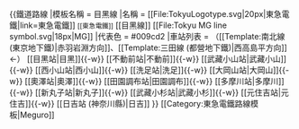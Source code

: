 {{鐵道路線
|模板名稱 = 目黑線
|名稱 = [[File:TokyuLogotype.svg|20px|東急電鐵|link=東急電鐵]] <small>[[東急電鐵]]</small> [[目黑線]] [[File:Tokyu MG line symbol.svg|18px|MG]]
|代表色 = #009cd2
|車站列表 = （[[Template:南北線 (東京地下鐵)|赤羽岩淵方向]]、[[Template:三田線 (都營地下鐵)|西高島平方向]] ←） [[目黑站|目黑]]{{-w}} [[不動前站|不動前]]{{-w}} [[武藏小山站|武藏小山]]{{-w}} [[西小山站|西小山]]{{-w}} [[洗足站|洗足]]{{-w}} [[大岡山站|大岡山]]{{-w}} [[奧澤站|奧澤]]{{-w}} [[田園調布站|田園調布]]{{-w}} [[多摩川站|多摩川]]{{-w}} [[新丸子站|新丸子]]{{-w}} [[武藏小杉站|武藏小杉]]{{-w}} [[元住吉站|元住吉]]{{-w}} [[日吉站 (神奈川縣)|日吉]]
}}<noinclude>
[[Category:東急電鐵路線模板|Meguro]]
</noinclude>